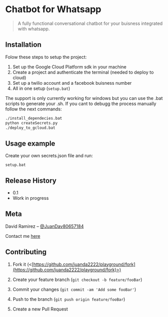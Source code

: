 # Chatbot for Whatsapp

> A fully functional conversational chatbot for your buisness integrated with whatsapp.  

## Installation

Folow these steps to setup the project:
  
1. Set up the Google Cloud Platform sdk in your machine
2. Create a project and authenticate the terminal (needed to deploy to cloud)
3. Set up a twilio account and a facebook buisness number
3. All in one setup (`setup.bat`)

The support is only currently working for windows but you can use the .bat scripts to generate your .sh.
If you cant to debugg the process manually follow the next commands:

```sh
./install_dependecies.bat
python createSecrets.py
./deploy_to_gcloud.bat
```
  
## Usage example

Create your own secrets.json file and run:
```
setup.bat
```

 

  

## Release History  

  

* 0.1
* Work in progress

  

## Meta

  

David Ramirez – [@JuanDav80657184]([https://twitter.com/JuanDav80657184](https://twitter.com/JuanDav80657184))

Contact me [here]([https://david.alfagenos.com/contact](https://david.alfagenos.com/contact)) 

  

## Contributing

  

1. Fork it (<[https://github.com/juanda2222/playground/fork](https://github.com/juanda2222/playground/fork)>)

2. Create your feature branch (`git checkout -b feature/fooBar`)

3. Commit your changes (`git commit -am 'Add some fooBar'`)

4. Push to the branch (`git push origin feature/fooBar`)

5. Create a new Pull Request